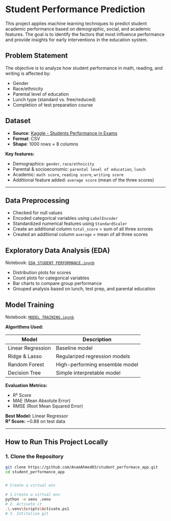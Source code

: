 # Student Performance Prediction

This project applies machine learning techniques to predict student academic performance based on demographic, social, and academic features. The goal is to identify the factors that most influence performance and provide insights for early interventions in the education system.



## Problem Statement

The objective is to analyze how student performance in math, reading, and writing is affected by:

- Gender
- Race/ethnicity
- Parental level of education
- Lunch type (standard vs. free/reduced)
- Completion of test preparation course



##  Dataset

- **Source**: [Kaggle - Students Performance in Exams](https://www.kaggle.com/datasets/spscientist/students-performance-in-exams?datasetId=74977)
- **Format**: CSV
- **Shape**: 1000 rows × 8 columns

**Key features:**
- Demographics: `gender`, `race/ethnicity`
- Parental & socioeconomic: `parental level of education`, `lunch`
- Academic: `math score`, `reading score`, `writing score`
- Additional feature added: `average score` (mean of the three scores)

---

##  Data Preprocessing

- Checked for null values
- Encoded categorical variables using `LabelEncoder`
- Standardized numerical features using `StandardScaler`
- Create an additional column `total_score` = sum of all three scrores
- Created an additional column `average` = mean of all three scores



## Exploratory Data Analysis (EDA)

Notebook: [`EDA STUDENT PERFORMANCE.ipynb`](https://github.com/AnamAhmed03/student_performace_app/blob/main/notebook/1%20.%20EDA%20STUDENT%20PERFORMANCE%20.ipynb)

- Distribution plots for scores
- Count plots for categorical variables
- Bar charts to compare group performance
- Grouped analysis based on lunch, test prep, and parental education



##  Model Training

Notebook: [`MODEL TRAINING.ipynb`](https://github.com/AnamAhmed03/student_performace_app/blob/main/notebook/2.%20MODEL%20TRAINING.ipynb)

**Algorithms Used:**

| Model              | Description                        |
|-------------------|------------------------------------|
| Linear Regression | Baseline model                     |
| Ridge & Lasso     | Regularized regression models      |
| Random Forest     | High-performing ensemble model     |
| Decision Tree     | Simple interpretable model         |

**Evaluation Metrics:**
- R² Score
- MAE (Mean Absolute Error)
- RMSE (Root Mean Squared Error)

**Best Model:** Linear Regressor  
**R² Score:** ~0.88 on test data

---

##  How to Run This Project Locally

### 1. Clone the Repository

```bash
git clone https://github.com/AnamAhmed03/student_performace_app.git
cd student_performance_app


# Create a virtual env

# 1.Create a virtual env
python -m venv .venv
# 2. Activate it
.\.venv\Scripts\Activate.ps1
# 3. Intitalize git
